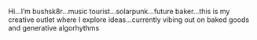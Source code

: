 Hi...I’m bushsk8r...music tourist...solarpunk...future baker...this is my creative outlet where I explore ideas...currently vibing out on baked goods and generative algorhythms


